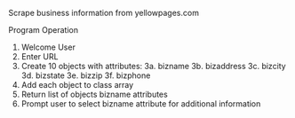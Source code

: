Scrape business information from yellowpages.com

Program Operation

1. Welcome User
2. Enter URL
3. Create 10 objects with attributes:
     3a. bizname
     3b. bizaddress
     3c. bizcity
     3d. bizstate
     3e. bizzip
     3f. bizphone
4. Add each object to class array
5. Return list of objects bizname attributes
6. Prompt user to select bizname attribute for additional information
